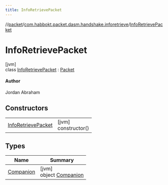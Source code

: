 ```yaml
---
title: InfoRetrievePacket
---
```

//[packet](../../../index.html)/[com.habbokt.packet.dasm.handshake.inforetrieve](../index.html)/[InfoRetrievePacket](index.html)



# InfoRetrievePacket



[jvm]\
class [InfoRetrievePacket](index.html) : [Packet](../../../../api/api/com.habbokt.api.packet/-packet/index.html)

#### Author



Jordan Abraham



## Constructors


| | |
|---|---|
| [InfoRetrievePacket](-info-retrieve-packet.html) | [jvm]<br>constructor() |


## Types


| Name | Summary |
|---|---|
| [Companion](-companion/index.html) | [jvm]<br>object [Companion](-companion/index.html) |

